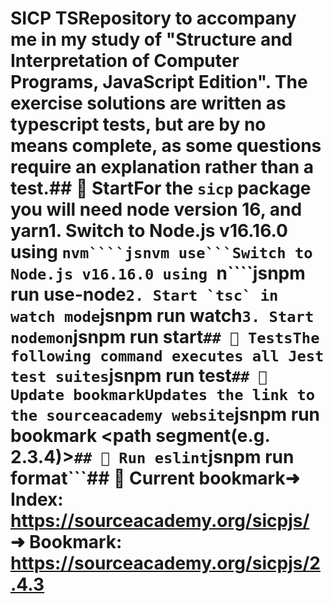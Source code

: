 # SICP TSRepository to accompany me in my study of "Structure and Interpretation of Computer Programs, JavaScript Edition". The exercise solutions are written as typescript tests, but are by no means complete, as some questions require an explanation rather than a test.## 🚀 StartFor the `sicp` package you will need node version 16, and yarn1. Switch to Node.js v16.16.0 using `nvm````jsnvm use```Switch to Node.js v16.16.0 using `n````jsnpm run use-node```2. Start `tsc` in watch mode```jsnpm run watch```3. Start nodemon```jsnpm run start```## 🧪 TestsThe following command executes all Jest test suites```jsnpm run test```## 🔖 Update bookmarkUpdates the link to the sourceacademy website```jsnpm run bookmark <path segment(e.g. 2.3.4)>```## 🔧 Run eslint```jsnpm run format```## 📑 Current bookmark➜ Index: https://sourceacademy.org/sicpjs/  ➜ Bookmark: https://sourceacademy.org/sicpjs/2.4.3